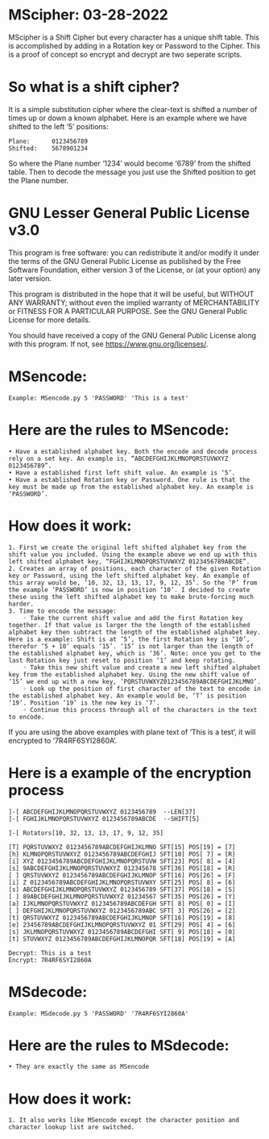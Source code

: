 # MScipher:  03-28-2022 
MScipher is a Shift Cipher but every character has a unique shift table. This is accomplished by adding in a Rotation key or Password to the Cipher. This is a proof of concept so encrypt and decrypt are two seperate scripts.

# So what is a shift cipher? 
It is a simple substitution cipher where the clear-text is shifted a number of times up or down a known alphabet. Here is an example where we have shifted to the left ‘5’ positions:
```
Plane:	    0123456789
Shifted:    5678901234
```

So where the Plane number ‘1234’ would become ‘6789’ from the shifted table. Then to decode the message you just use the Shifted position to get the Plane number. 

#
# GNU Lesser General Public License v3.0

This program is free software: you can redistribute it and/or modify it under the terms of the GNU General Public License as published by the Free Software Foundation, either version 3 of the License, or (at your option) any later version.

This program is distributed in the hope that it will be useful, but WITHOUT ANY WARRANTY; without even the implied warranty of MERCHANTABILITY or FITNESS FOR A PARTICULAR PURPOSE. See the GNU General Public License for more details.

You should have received a copy of the GNU General Public License along with this program. If not, see <https://www.gnu.org/licenses/>.

#
# MSencode: 
```
Example: MSencode.py 5 'PASSWORD' 'This is a test'
```

# Here are the rules to MSencode:
    • Have a established alphabet key. Both the encode and decode process rely on a set key. An example is, “ABCDEFGHIJKLMNOPQRSTUVWXYZ 0123456789”.
    • Have a established first left shift value. An example is ‘5’.
    • Have a established Rotation key or Password. One rule is that the key must be made up from the established alphabet key. An example is ‘PASSWORD’.

# How does it work:
    1. First we create the original left shifted alphabet key from the shift value you included. Using the example above we end up with this left shifted alphabet key, “FGHIJKLMNOPQRSTUVWXYZ 0123456789ABCDE”.
    2. Creates an array of positions, each character of the given Rotation key or Password, using the left shifted alphabet key. An example of this array would be, ‘10, 32, 13, 13, 17, 9, 12, 35’. So the ‘P’ from the example ‘PASSWORD’ is now in position ‘10’. I decided to create these using the left shifted alphabet key to make brute-forcing much harder. 
    3. Time to encode the message:
        ◦ Take the current shift value and add the first Rotation key together. If that value is larger the the length of the established alphabet key then subtract the length of the established alphabet key. Here is a example: Shift is at ‘5’, the first Rotation key is ‘10’, therefor ‘5 + 10’ equals ‘15’. ‘15’ is not larger than the length of the established alphabet key, which is ‘36’. Note: once you get to the last Rotation key just reset to position ‘1’ and keep rotating. 
        ◦ Take this new shift value and create a new left shifted alphabet key from the established alphabet key. Using the new shift value of ‘15’ we end up with a new key, ‘PQRSTUVWXYZ0123456789ABCDEFGHIJKLMNO’.
        ◦ Look up the position of first character of the text to encode in the established alphabet key. An example would be, ‘T’ is position ‘19’. Position ‘19’ is the new key is ‘7’.
        ◦ Continue this process through all of the characters in the text to encode.

If you are using the above examples with plane text of ‘This is a test’, it will encrypted to ‘7R4RF6SYI2860A’.


# Here is a example of the encryption process
```
]-[ ABCDEFGHIJKLMNOPQRSTUVWXYZ 0123456789  --LEN[37]
]-[ FGHIJKLMNOPQRSTUVWXYZ 0123456789ABCDE  --SHIFT[5]
 
]-[ Rotators[10, 32, 13, 13, 17, 9, 12, 35]
 
[T] PQRSTUVWXYZ 0123456789ABCDEFGHIJKLMNO SFT[15] POS[19] = [7]
[h] KLMNOPQRSTUVWXYZ 0123456789ABCDEFGHIJ SFT[10] POS[ 7] = [R]
[i] XYZ 0123456789ABCDEFGHIJKLMNOPQRSTUVW SFT[23] POS[ 8] = [4]
[s] 9ABCDEFGHIJKLMNOPQRSTUVWXYZ 012345678 SFT[36] POS[18] = [R]
[ ] QRSTUVWXYZ 0123456789ABCDEFGHIJKLMNOP SFT[16] POS[26] = [F]
[i] Z 0123456789ABCDEFGHIJKLMNOPQRSTUVWXY SFT[25] POS[ 8] = [6]
[s] ABCDEFGHIJKLMNOPQRSTUVWXYZ 0123456789 SFT[37] POS[18] = [S]
[ ] 89ABCDEFGHIJKLMNOPQRSTUVWXYZ 01234567 SFT[35] POS[26] = [Y]
[a] IJKLMNOPQRSTUVWXYZ 0123456789ABCDEFGH SFT[ 8] POS[ 0] = [I]
[ ] DEFGHIJKLMNOPQRSTUVWXYZ 0123456789ABC SFT[ 3] POS[26] = [2]
[t] QRSTUVWXYZ 0123456789ABCDEFGHIJKLMNOP SFT[16] POS[19] = [8]
[e] 23456789ABCDEFGHIJKLMNOPQRSTUVWXYZ 01 SFT[29] POS[ 4] = [6]
[s] JKLMNOPQRSTUVWXYZ 0123456789ABCDEFGHI SFT[ 9] POS[18] = [0]
[t] STUVWXYZ 0123456789ABCDEFGHIJKLMNOPQR SFT[18] POS[19] = [A]
 
Decrypt: This is a test
Encrypt: 7R4RF6SYI2860A

```


#
# MSdecode: 
```
Example: MSdecode.py 5 'PASSWORD' '7R4RF6SYI2860A'
```
# Here are the rules to MSdecode:
    • They are exactly the same as MSencode

# How does it work:
    1. It also works like MSencode except the character position and character lookup list are switched.


